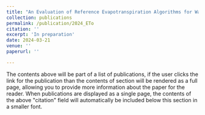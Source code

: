 ```yaml
---
title: "An Evaluation of Reference Evapotranspiration Algorithms for Water Demand Estimation in California"
collection: publications
permalink: /publication/2024_ETo
citation: ''
excerpt: 'In preparation'
date: 2024-03-21
venue: ''
paperurl: ''

---
```



The contents above will be part of a list of publications, if the user clicks the link for the publication than the contents of section will be rendered as a full page, allowing you to provide more information about the paper for the reader. When publications are displayed as a single page, the contents of the above "citation" field will automatically be included below this section in a smaller font.

